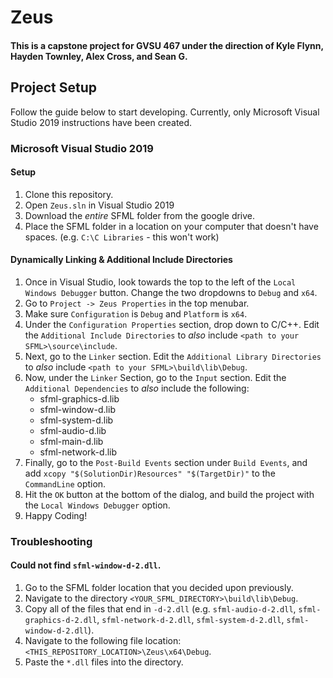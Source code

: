 # Zeus
#### This is a capstone project for GVSU 467 under the direction of Kyle Flynn, Hayden Townley, Alex Cross, and Sean G.

## Project Setup
Follow the guide below to start developing. Currently, only Microsoft Visual Studio 2019 instructions have been created.

### Microsoft Visual Studio 2019
#### Setup
1. Clone this repository.
2. Open `Zeus.sln` in Visual Studio 2019
3. Download the *entire* SFML folder from the google drive.
4. Place the SFML folder in a location on your computer that doesn't have spaces. (e.g. `C:\C Libraries` - this won't work)

#### Dynamically Linking & Additional Include Directories
1. Once in Visual Studio, look towards the top to the left of the `Local Windows Debugger` button. Change the two dropdowns to `Debug` and `x64`.
2. Go to `Project -> Zeus Properties` in the top menubar.
3. Make sure `Configuration` is `Debug` and `Platform` is `x64`.
4. Under the `Configuration Properties` section, drop down to C/C++. Edit the `Additional Include Directories` to *also* include `<path to your SFML>\source\include`.
5. Next, go to the `Linker` section. Edit the `Additional Library Directories` to *also* include `<path to your SFML>\build\lib\Debug`.
6. Now, under the `Linker` Section, go to the `Input` section. Edit the `Additional Dependencies` to *also* include the following:
    * sfml-graphics-d.lib
    * sfml-window-d.lib
    * sfml-system-d.lib
    * sfml-audio-d.lib
    * sfml-main-d.lib
    * sfml-network-d.lib
7. Finally, go to the `Post-Build Events` section under `Build Events`, and add `xcopy "$(SolutionDir)Resources" "$(TargetDir)"` to the `CommandLine` option.
8. Hit the `OK` button at the bottom of the dialog, and build the project with the `Local Windows Debugger` option.
9. Happy Coding!

### Troubleshooting
#### Could not find `sfml-window-d-2.dll`.
1. Go to the SFML folder location that you decided upon previously. 
2. Navigate to the directory `<YOUR_SFML_DIRECTORY>\build\lib\Debug`.
3. Copy all of the files that end in `-d-2.dll` (e.g. `sfml-audio-d-2.dll`, `sfml-graphics-d-2.dll`, `sfml-network-d-2.dll`, `sfml-system-d-2.dll`, `sfml-window-d-2.dll`).
4. Navigate to the following file location: `<THIS_REPOSITORY_LOCATION>\Zeus\x64\Debug`.
5. Paste the `*.dll` files into the directory.
